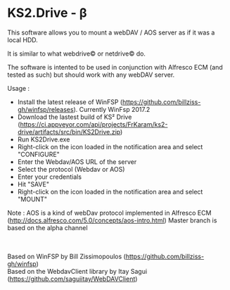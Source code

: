 # KS2.Drive - β
This software allows you to mount a webDAV / AOS server as if it was a local HDD.<br/>

It is similar to what webdrive© or netdrive© do.

The software is intented to be used in conjunction with Alfresco ECM (and tested as such) but should work with any webDAV server.

Usage :
-	Install the latest release of WinFSP (https://github.com/billziss-gh/winfsp/releases). Currently WinFsp 2017.2
-	Download the lastest build of KS² Drive (https://ci.appveyor.com/api/projects/FrKaram/ks2-drive/artifacts/src/bin/KS2Drive.zip)
-	Run KS2Drive.exe
-	Right-click on the icon loaded in the notification area and select "CONFIGURE"
-	Enter the Webdav/AOS URL of the server
-	Select the protocol (Webdav or AOS)
-	Enter your credentials
-	Hit "SAVE"
-	Right-click on the icon loaded in the notification area and select "MOUNT"

Note :
AOS is a kind of webDav protocol implemented in Alfresco ECM (http://docs.alfresco.com/5.0/concepts/aos-intro.html)
Master branch is based on the alpha channel
<br/>
<br/>
<br/>

Based on WinFSP by Bill Zissimopoulos (https://github.com/billziss-gh/winfsp)<br/>
Based on the WebdavClient library by Itay Sagui (https://github.com/saguiitay/WebDAVClient)
